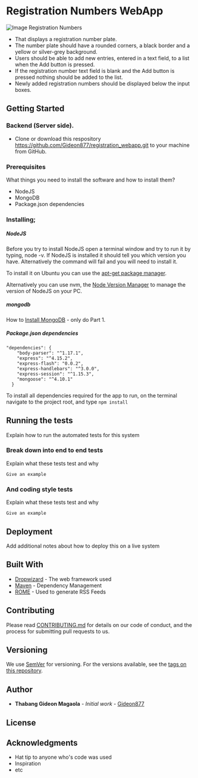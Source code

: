 # Registration Numbers WebApp

![Image Registration Numbers](http://backend-basics.projectcodex.co/reg_number_select_town.jpg)

* That displays a registration number plate.
* The number plate should have a rounded corners, a black border and a yellow or silver-grey background.
* Users should be able to add new entries, entered in a text field, to a list when the Add button is pressed.
* If the registration number text field is blank and the Add button is pressed nothing should be added to the list.
* Newly added registration numbers should be displayed below the input boxes.

## Getting Started
### Backend (Server side).
* Clone or download this respository https://github.com/Gideon877/registration_webapp.git to your machine from GitHub.

### Prerequisites

What things you need to install the software and how to install them?
* NodeJS
* MongoDB
* Package.json dependencies

### Installing;
##### NodeJS

Before you try to install NodeJS open a terminal window and try to run it by typing, node -v. If NodeJS is installed it should tell you which version you have. Alternatively the command will fail and you will need to install it.

To install it on Ubuntu you can use the [apt-get package manager](https://nodejs.org/en/download/package-manager/#debian-and-ubuntu-based-linux-distributions.md).

Alternatively you can use nvm, the [Node Version Manager](https://github.com/creationix/nvm#install-script.md) to manage the version of NodeJS on your PC.

##### mongodb

How to [Install MongoDB](https://www.digitalocean.com/community/tutorials/how-to-install-and-secure-mongodb-on-ubuntu-16-04.md) - only do Part 1.

##### Package.json dependencies

```
"dependencies": {
    "body-parser": "^1.17.1",
    "express": "^4.15.2",
    "express-flash": "0.0.2",
    "express-handlebars": "^3.0.0",
    "express-session": "^1.15.3",
    "mongoose": "^4.10.1"
  }
```

To install all dependencies required for the app to run, on the terminal navigate to the project root, and type  ``` npm install ```

## Running the tests

Explain how to run the automated tests for this system

### Break down into end to end tests

Explain what these tests test and why

```
Give an example
```

### And coding style tests

Explain what these tests test and why

```
Give an example
```

## Deployment

Add additional notes about how to deploy this on a live system

## Built With

* [Dropwizard](http://www.dropwizard.io/1.0.2/docs/) - The web framework used
* [Maven](https://maven.apache.org/) - Dependency Management
* [ROME](https://rometools.github.io/rome/) - Used to generate RSS Feeds

## Contributing

Please read [CONTRIBUTING.md](https://gist.github.com/PurpleBooth/b24679402957c63ec426) for details on our code of conduct, and the process for submitting pull requests to us.

## Versioning

We use [SemVer](http://semver.org/) for versioning. For the versions available, see the [tags on this repository](https://github.com/your/project/tags).

## Author

* **Thabang Gideon Magaola** - *Initial work* - [Gideon877](https://github.com/Gideon877)

## License

<!-- This project is licensed under the MIT License - see the [LICENSE.md](LICENSE.md) file for details -->

## Acknowledgments

* Hat tip to anyone who's code was used
* Inspiration
* etc
